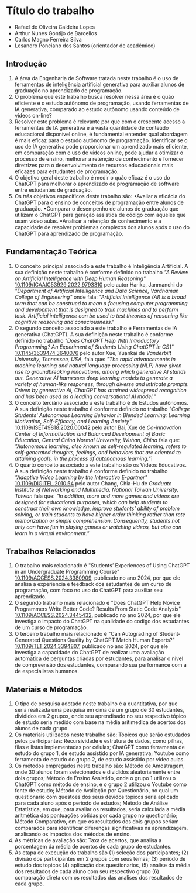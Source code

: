 # Título do trabalho

* Rafael de Oliveira Caldeira Lopes
* Arthur Nunes Gontijo de Barcellos
* Carlos Magno Ferreira Silva
* Lesandro Ponciano dos Santos (orientador de acadêmico)

## Introdução

1. A área da Engenharia de Software tratada neste trabalho é o uso de ferramentas de inteligência artificial generativa para auxiliar alunos de graduação no aprendizado de programação.
1. O problema que este trabalho busca resolver nessa área é o quão eficiente é o estudo autônomo de programação, usando ferramentas de IA generativa, comparado ao estudo autônomo usando conteúdo de vídeos on-line?
1. Resolver este problema é relevante por que com o crescente acesso a ferramentas de IA generativa e à vasta quantidade de conteúdo educacional disponível online, é fundamental entender qual abordagem é mais eficaz para o estudo autônomo de programação. Identificar se o uso de IA generativa pode proporcionar um aprendizado mais eficiente, em comparação com o uso de vídeos online, pode ajudar a otimizar o processo de ensino, melhorar a retenção de conhecimento e fornecer diretrizes para o desenvolvimento de recursos educacionais mais eficazes para estudantes de programação.
1. O objetivo geral deste trabalho é medir o quão eficaz é o uso do ChatGPT para melhorar o aprendizado de programação de software entre estudantes de graduação.
1. Os *três* objetivos específicos deste trabalho são:
•Avaliar a eficácia do ChatGPT para o ensino de conceitos de programação entre alunos de graduação.
•Comparar o desempenho de alunos de graduação que utilizam o ChatGPT para geração assistida de código com aqueles que usam vídeo aulas.
•Analisar a retenção de conhecimento e a capacidade de resolver problemas complexos dos alunos após o uso do ChatGPT para aprendizado de programação.

## Fundamentação Teórica

1. O conceito principal associado a este trabalho é Inteligência Artificial. A sua definição neste trabalho é conforme definido no trabalho _"A Review on Artificial Intelligence with Deep Human Reasoning"_ [10.1109/ICAAIC53929.2022.9793310](https://ieeexplore.ieee.org/document/9793310) pelo autor Harika, Janmanchi do _"Department of Artificial Intelligence and Data Science, Vardhaman College of Engineering"_ onde fala: _"Artificial Intelligence (AI) is a broad term that can be construed to mean a focusing computer programming and development that is designed to train machines and to perform task. Artificial intelligence can be used to test theories of reasoning like cognitive reasoning and consciousness."_
2. O segundo conceito associado a este trabalho é Ferramentas de IA generativa (ChatGPT). A sua definição neste trabalho é conforme definido no trabalho _"Does ChatGPT Help With Introductory Programming? An Experiment of Students Using ChatGPT in CS1"_ [10.1145/3639474.3640076](https://ieeexplore.ieee.org/document/10554703) pelo autor Xue, Yuankai de _Vanderbilt University, Tennessee, USA_, fala que: _"The rapid advancements in machine learning and natural language processing (NLP) have given rise to groundbreaking innovations, among which generative AI stands out. Generative AI harnesses deep learning models to generate a variety of human-like responses, through diverse and intricate prompts. Driven by generative AI, ChatGPT has attained widespread recognition and has been used as a leading conversational AI model."_
3. O conceito terciário associado a este trabalho é de Estudos autônomos. A sua definição neste trabalho é conforme definido no trabalho _"College Students' Autonomous Learning Behavior in Blended Learning: Learning Motivation, Self-Efficacy, and Learning Anxiety"_ [10.1109/ISET49818.2020.00042](https://ieeexplore.ieee.org/document/9215481) pelo autor Bai, Xue de _Co-innovation Center of Informatization and Balanced Development of Basic Education, Central China Normal University, Wuhan, China_ fala que: _"Autonomous learning, also known as self-regulated learning, refers to self-generated thoughts, feelings, and behaviors that are oriented to attaining goals, in the process of autonomous learning."_]
4. O quarto conceito associado a este trabalho são os Vídeos Educativos. A sua definição neste trabalho é conforme definido no trabalho _"Adaptive Video Learning by the Interactive E-partner"_ [10.1109/DIGITEL.2010.54](https://ieeexplore.ieee.org/document/5463770) pelo autor Chang, Chia-Hu de _Graduate Institute of Networking and Multimedia, National Taiwan University, Taiwan_ fala que: _"In addition, more and more games and videos are designed for educational purposes, which can help students to construct their own knowledge, improve students' ability of problem solving, or train students to have higher order thinking rather than rote memorization or simple comprehension. Consequently, students not only can have fun in playing games or watching videos, but also can learn in a virtual environment."_

## Trabalhos Relacionados

1. O trabalho mais relacionado é "Students’ Experiences of Using ChatGPT in an Undergraduate Programming Course" [10.1109/ACCESS.2024.3380909](https://doi.org/10.1109/ACCESS.2024.3380909), publicado no ano 2024, por que ele analisa a experiencia e feedback dos estudantes de um curso de programação, com foco no uso do ChatGPT para auxiliar seu aprendizado.
2. O segundo trabalho mais relacionado é "Does ChatGPT Help Novice Programmers Write Better Code? Results From Static Code Analysis" [10.1109/ACCESS.2024.3445432](https://doi.org/10.1109/ACCESS.2024.3445432), publicado no ano 2024, por que ele investiga o impacto do ChatGPT na qualidade do codigo dos estudantes de um curso de programação.
3. O terceiro trabalho mais relacionado é "Can Autograding of Student-Generated Questions Quality by ChatGPT Match Human Experts?" [10.1109/TLT.2024.3394807](https://doi.org/10.1109/TLT.2024.3394807), publicado no ano 2024, por que ele investiga a capacidade do ChatGPT de realizar uma avaliação automatica de perguntas criadas por estudantes, para analisar o nivel de compreensão dos estudantes, comparando sua performance com a de especialistas humanos.

## Materiais e Métodos

1. O tipo de pesquisa adotado neste trabalho é a quantitativa, por que seria realizada uma pesquisa em cima de um grupo de 30 estudantes, divididos em 2 grupos, onde seu aprendisado no seu respectivo tópico de estudo seria medido com base na média aritimedica de acertos dos alunos de cada grupo.
2. Os materiais utilizados neste trabalho são: Tópicos que serão estudados pelos participantes: Recursividade e estrutura de dados, como pilhas, filas e listas implementadas por células; ChatGPT como ferramenta de estudo do grupo 1, de estudo assistido por IA generativa; Youtube como ferramenta de estudo do grupo 2, de estudo assistido por video aulas.
3. Os métodos empregados neste trabalho são: Método de Amostragem, onde 30 alunos foram selecionados e divididos aleatoriamente entre dois grupos; Método de Ensino Assistido, onde o grupo 1 utilizou o ChatGPT como método de ensino, e o grupo 2 utilizou o Youtube como fonte de estudo; Método de Avaliação por Questionário, no qual um questionario com questoes dos seus devidos topicos seria aplicado para cada aluno após o periodo de estudos; Método de Análise Estatística, em que, para avaliar os resultados, seria calculada a média aritmética das pontuações obtidas por cada grupo no questionário; Método Comparativo, em que os resultados dos dois grupos seriam comparados para identificar diferenças significativas na aprendizagem, analisando os impactos dos métodos de ensino.
4. As métricas de avaliação são: Taxa de acertos, que analisa a porcentagem da média de acertos de cada grupo de estudantes.
5. As etapa de execução do trabalho são (1) seleção dos participantes; (2) divisão dos participantes em 2 grupos com seus temas; (3) periodo de estudo dos topicos (4) aplicação dos questionarios, (5) analise da média dos resultados de cada aluno com seu respectivo grupo (6) comparação direta com os resultados das analises dos resultados de cada grupo.
